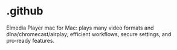 # .github
Elmedia Player mac for Mac: plays many video formats and dlna/chromecast/airplay; efficient workflows, secure settings, and pro‑ready features.
